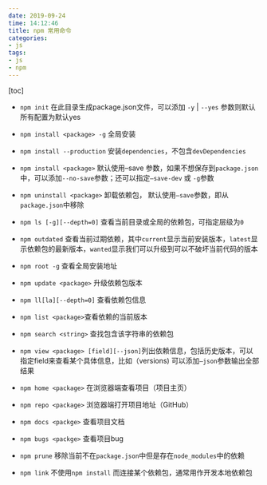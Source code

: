 ```yaml
---
date: 2019-09-24
time: 14:12:46
title: npm 常用命令
categories:
- js
tags:
- js
- npm
---
```


[toc]

- `npm init` 在此目录生成package.json文件，可以添加 `-y` | `--yes` 参数则默认所有配置为默认yes

- `npm install <package> -g` 全局安装

- `npm install --production` 安装`dependencies`，不包含`devDependencies`

- `npm install <package>` 默认使用–save 参数，如果不想保存到`package.json`中，可以添加`--no-save`参数；还可以指定`–save-dev` 或 `-g`参数

- `npm uninstall <package>` 卸载依赖包， 默认使用`–save`参数，即从`package.json`中移除

- `npm ls [-g][--depth=0]` 查看当前目录或全局的依赖包，可指定层级为`0`

- `npm outdated` 查看当前过期依赖，其中`current`显示当前安装版本，`latest`显示依赖包的最新版本，`wanted`显示我们可以升级到可以不破坏当前代码的版本

- `npm root -g` 查看全局安装地址

- `npm update <package>` 升级依赖包版本

- `npm ll[la][--depth=0]` 查看依赖包信息

- `npm list <package>`查看依赖的当前版本

- `npm search <string>` 查找包含该字符串的依赖包

- `npm view <package> [field][--json]`列出依赖信息，包括历史版本，可以指定field来查看某个具体信息，比如（versions) 可以添加`–json`参数输出全部结果

- `npm home <package>` 在浏览器端查看项目（项目主页）

- `npm repo <package>` 浏览器端打开项目地址（GitHub）

- `npm docs <packge>` 查看项目文档

- `npm bugs <packge>` 查看项目bug

- `npm prune` 移除当前不在`package.json`中但是存在`node_modules`中的依赖

- `npm link` 不使用`npm install` 而连接某个依赖包，通常用作开发本地依赖包
